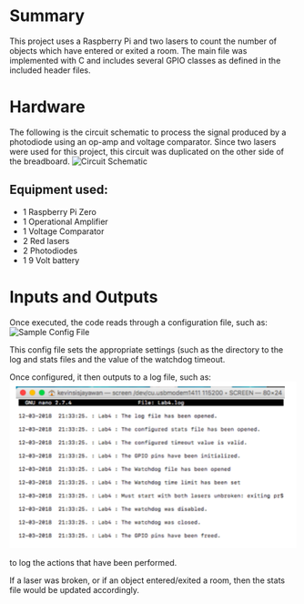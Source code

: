 # Summary
This project uses a Raspberry Pi and two lasers to count the number of objects which have entered or exited a room. The main file was implemented with C and includes several GPIO classes as defined in the included header files.

# Hardware
The following is the circuit schematic to process the signal produced by a photodiode using an op-amp and voltage comparator. Since two lasers were used for this project, this circuit was duplicated on the other side of the breadboard.
![Circuit Schematic](images/schematic.jpg) 

## Equipment used:
- 1 Raspberry Pi Zero
- 1 Operational Amplifier
- 1 Voltage Comparator
- 2 Red lasers
- 2 Photodiodes
- 1 9 Volt battery

# Inputs and Outputs
Once executed, the code reads through a configuration file, such as:
![Sample Config File](images/config.jpg)

This config file sets the appropriate settings (such as the directory to the log and stats files and the value of the watchdog timeout.

Once configured, it then outputs to a log file, such as:
![Sample Log File](log.jpg)

to log the actions that have been performed.

If a laser was broken, or if an object entered/exited a room, then the stats file would be updated accordingly.

